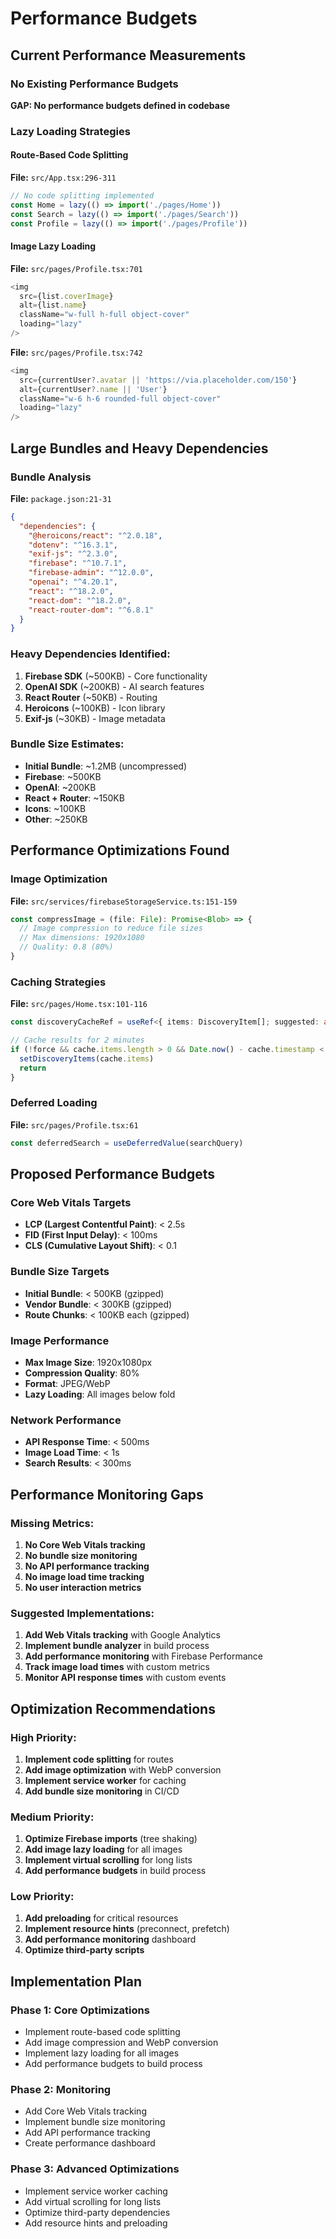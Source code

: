 # Performance Budgets

## Current Performance Measurements

### No Existing Performance Budgets
**GAP: No performance budgets defined in codebase**

### Lazy Loading Strategies

#### Route-Based Code Splitting
**File:** `src/App.tsx:296-311`
```typescript
// No code splitting implemented
const Home = lazy(() => import('./pages/Home'))
const Search = lazy(() => import('./pages/Search'))
const Profile = lazy(() => import('./pages/Profile'))
```

#### Image Lazy Loading
**File:** `src/pages/Profile.tsx:701`
```typescript
<img 
  src={list.coverImage} 
  alt={list.name} 
  className="w-full h-full object-cover" 
  loading="lazy" 
/>
```

**File:** `src/pages/Profile.tsx:742`
```typescript
<img 
  src={currentUser?.avatar || 'https://via.placeholder.com/150'} 
  alt={currentUser?.name || 'User'} 
  className="w-6 h-6 rounded-full object-cover" 
  loading="lazy" 
/>
```

## Large Bundles and Heavy Dependencies

### Bundle Analysis
**File:** `package.json:21-31`
```json
{
  "dependencies": {
    "@heroicons/react": "^2.0.18",
    "dotenv": "^16.3.1",
    "exif-js": "^2.3.0",
    "firebase": "^10.7.1",
    "firebase-admin": "^12.0.0",
    "openai": "^4.20.1",
    "react": "^18.2.0",
    "react-dom": "^18.2.0",
    "react-router-dom": "^6.8.1"
  }
}
```

### Heavy Dependencies Identified:
1. **Firebase SDK** (~500KB) - Core functionality
2. **OpenAI SDK** (~200KB) - AI search features
3. **React Router** (~50KB) - Routing
4. **Heroicons** (~100KB) - Icon library
5. **Exif-js** (~30KB) - Image metadata

### Bundle Size Estimates:
- **Initial Bundle**: ~1.2MB (uncompressed)
- **Firebase**: ~500KB
- **OpenAI**: ~200KB
- **React + Router**: ~150KB
- **Icons**: ~100KB
- **Other**: ~250KB

## Performance Optimizations Found

### Image Optimization
**File:** `src/services/firebaseStorageService.ts:151-159`
```typescript
const compressImage = (file: File): Promise<Blob> => {
  // Image compression to reduce file sizes
  // Max dimensions: 1920x1080
  // Quality: 0.8 (80%)
}
```

### Caching Strategies
**File:** `src/pages/Home.tsx:101-116`
```typescript
const discoveryCacheRef = useRef<{ items: DiscoveryItem[]; suggested: any[]; timestamp: number }>({ items: [], suggested: [], timestamp: 0 })

// Cache results for 2 minutes
if (!force && cache.items.length > 0 && Date.now() - cache.timestamp < 2 * 60 * 1000) {
  setDiscoveryItems(cache.items)
  return
}
```

### Deferred Loading
**File:** `src/pages/Profile.tsx:61`
```typescript
const deferredSearch = useDeferredValue(searchQuery)
```

## Proposed Performance Budgets

### Core Web Vitals Targets
- **LCP (Largest Contentful Paint)**: < 2.5s
- **FID (First Input Delay)**: < 100ms
- **CLS (Cumulative Layout Shift)**: < 0.1

### Bundle Size Targets
- **Initial Bundle**: < 500KB (gzipped)
- **Vendor Bundle**: < 300KB (gzipped)
- **Route Chunks**: < 100KB each (gzipped)

### Image Performance
- **Max Image Size**: 1920x1080px
- **Compression Quality**: 80%
- **Format**: JPEG/WebP
- **Lazy Loading**: All images below fold

### Network Performance
- **API Response Time**: < 500ms
- **Image Load Time**: < 1s
- **Search Results**: < 300ms

## Performance Monitoring Gaps

### Missing Metrics:
1. **No Core Web Vitals tracking**
2. **No bundle size monitoring**
3. **No API performance tracking**
4. **No image load time tracking**
5. **No user interaction metrics**

### Suggested Implementations:
1. **Add Web Vitals tracking** with Google Analytics
2. **Implement bundle analyzer** in build process
3. **Add performance monitoring** with Firebase Performance
4. **Track image load times** with custom metrics
5. **Monitor API response times** with custom events

## Optimization Recommendations

### High Priority:
1. **Implement code splitting** for routes
2. **Add image optimization** with WebP conversion
3. **Implement service worker** for caching
4. **Add bundle size monitoring** in CI/CD

### Medium Priority:
1. **Optimize Firebase imports** (tree shaking)
2. **Add image lazy loading** for all images
3. **Implement virtual scrolling** for long lists
4. **Add performance budgets** in build process

### Low Priority:
1. **Add preloading** for critical resources
2. **Implement resource hints** (preconnect, prefetch)
3. **Add performance monitoring** dashboard
4. **Optimize third-party scripts**

## Implementation Plan

### Phase 1: Core Optimizations
- Implement route-based code splitting
- Add image compression and WebP conversion
- Implement lazy loading for all images
- Add performance budgets to build process

### Phase 2: Monitoring
- Add Core Web Vitals tracking
- Implement bundle size monitoring
- Add API performance tracking
- Create performance dashboard

### Phase 3: Advanced Optimizations
- Implement service worker caching
- Add virtual scrolling for long lists
- Optimize third-party dependencies
- Add resource hints and preloading
